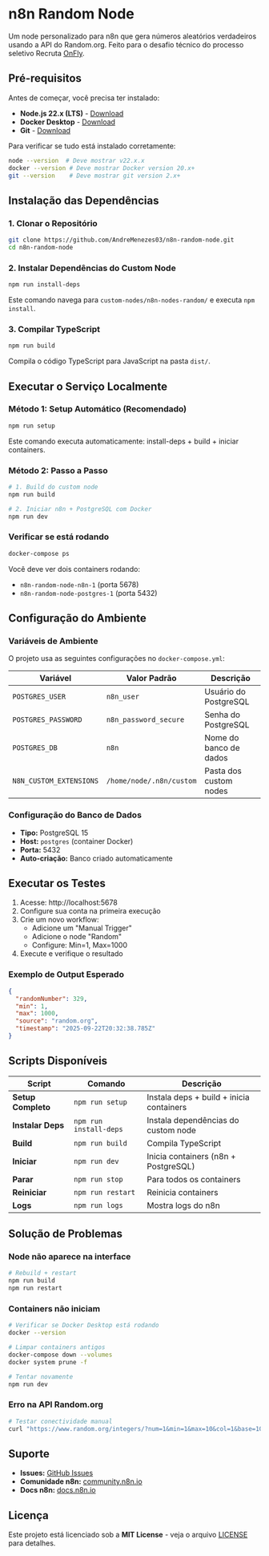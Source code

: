 # n8n Random Node

Um node personalizado para n8n que gera números aleatórios verdadeiros usando a API do Random.org.
Feito para o desafio técnico do processo seletivo Recruta [OnFly](https://www.onfly.com.br/).

## Pré-requisitos

Antes de começar, você precisa ter instalado:

- **Node.js 22.x (LTS)** - [Download](https://nodejs.org/)
- **Docker Desktop** - [Download](https://www.docker.com/products/docker-desktop/)
- **Git** - [Download](https://git-scm.com/)

Para verificar se tudo está instalado corretamente:

```bash
node --version  # Deve mostrar v22.x.x
docker --version # Deve mostrar Docker version 20.x+
git --version    # Deve mostrar git version 2.x+
```

## Instalação das Dependências

### 1. Clonar o Repositório

```bash
git clone https://github.com/AndreMenezes03/n8n-random-node.git
cd n8n-random-node
```

### 2. Instalar Dependências do Custom Node

```bash
npm run install-deps
```

Este comando navega para ```custom-nodes/n8n-nodes-random/``` e executa ```npm install```.

### 3. Compilar TypeScript

```bash
npm run build
```

Compila o código TypeScript para JavaScript na pasta ```dist/```.

## Executar o Serviço Localmente

### Método 1: Setup Automático (Recomendado)

```bash
npm run setup
```

Este comando executa automaticamente: install-deps + build + iniciar containers.

### Método 2: Passo a Passo

```bash
# 1. Build do custom node
npm run build

# 2. Iniciar n8n + PostgreSQL com Docker
npm run dev
```

### Verificar se está rodando

```bash
docker-compose ps
```

Você deve ver dois containers rodando:
- ```n8n-random-node-n8n-1``` (porta 5678)
- ```n8n-random-node-postgres-1``` (porta 5432)

## Configuração do Ambiente

### Variáveis de Ambiente

O projeto usa as seguintes configurações no ```docker-compose.yml```:

| Variável | Valor Padrão | Descrição |
|----------|--------------|-----------|
| ```POSTGRES_USER``` | ```n8n_user``` | Usuário do PostgreSQL |
| ```POSTGRES_PASSWORD``` | ```n8n_password_secure``` | Senha do PostgreSQL |
| ```POSTGRES_DB``` | ```n8n``` | Nome do banco de dados |
| ```N8N_CUSTOM_EXTENSIONS``` | ```/home/node/.n8n/custom``` | Pasta dos custom nodes |

### Configuração do Banco de Dados

- **Tipo:** PostgreSQL 15
- **Host:** ```postgres``` (container Docker)
- **Porta:** 5432
- **Auto-criação:** Banco criado automaticamente


## Executar os Testes

1. Acesse: http://localhost:5678
2. Configure sua conta na primeira execução
3. Crie um novo workflow:
   - Adicione um "Manual Trigger"
   - Adicione o node "Random"
   - Configure: Min=1, Max=1000
4. Execute e verifique o resultado

### Exemplo de Output Esperado

```json
{
  "randomNumber": 329,
  "min": 1,
  "max": 1000,
  "source": "random.org",
  "timestamp": "2025-09-22T20:32:38.785Z"
}
```

## Scripts Disponíveis

| Script | Comando | Descrição |
|--------|---------|-----------|
| **Setup Completo** | ```npm run setup``` | Instala deps + build + inicia containers |
| **Instalar Deps** | ```npm run install-deps``` | Instala dependências do custom node |
| **Build** | ```npm run build``` | Compila TypeScript |
| **Iniciar** | ```npm run dev``` | Inicia containers (n8n + PostgreSQL) |
| **Parar** | ```npm run stop``` | Para todos os containers |
| **Reiniciar** | ```npm run restart``` | Reinicia containers |
| **Logs** | ```npm run logs``` | Mostra logs do n8n |

## Solução de Problemas

### Node não aparece na interface

```bash
# Rebuild + restart
npm run build
npm run restart
```

### Containers não iniciam

```bash
# Verificar se Docker Desktop está rodando
docker --version

# Limpar containers antigos
docker-compose down --volumes
docker system prune -f

# Tentar novamente
npm run dev
```

### Erro na API Random.org

```bash
# Testar conectividade manual
curl "https://www.random.org/integers/?num=1&min=1&max=10&col=1&base=10&format=plain&rnd=new"
```

## Suporte

- **Issues:** [GitHub Issues](https://github.com/AndreMenezes03/n8n-random-node/issues)
- **Comunidade n8n:** [community.n8n.io](https://community.n8n.io/)
- **Docs n8n:** [docs.n8n.io](https://docs.n8n.io/)

## Licença

Este projeto está licenciado sob a **MIT License** - veja o arquivo [LICENSE](LICENSE) para detalhes.

